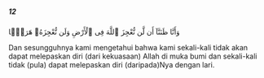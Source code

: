 ##### 12

<span class="ayah">وَأَنَّا ظَنَنَّآ أَن لَّن نُّعْجِزَ ٱللَّهَ فِى ٱلْأَرْضِ وَلَن نُّعْجِزَهُۥ هَرَبًۭا</span>

<span class="ayah_translation">Dan sesungguhnya kami mengetahui bahwa kami sekali-kali tidak akan dapat melepaskan diri (dari kekuasaan) Allah di muka bumi dan sekali-kali tidak (pula) dapat melepaskan diri (daripada)Nya dengan lari.</span>
